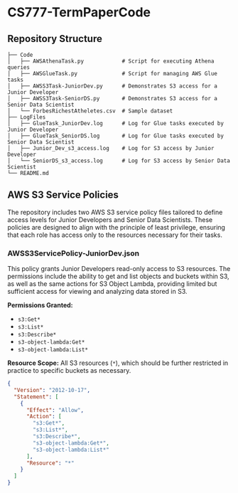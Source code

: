 # CS777-TermPaperCode
## Repository Structure
```
├── Code
│   ├── AWSAthenaTask.py            # Script for executing Athena queries
│   ├── AWSGlueTask.py              # Script for managing AWS Glue tasks
│   ├── AWSS3Task-JuniorDev.py      # Demonstrates S3 access for a Junior Developer
│   ├── AWSS3Task-SeniorDS.py       # Demonstrates S3 access for a Senior Data Scientist
│   └── ForbesRichestAtheletes.csv  # Sample dataset
├── LogFiles
│   ├── GlueTask_JuniorDev.log      # Log for Glue tasks executed by Junior Developer
│   ├── GlueTask_SeniorDS.log       # Log for Glue tasks executed by Senior Data Scientist
│   ├── Junior_Dev_s3_access.log    # Log for S3 access by Junior Developer
│   └── SeniorDS_s3_access.log      # Log for S3 access by Senior Data Scientist
└── README.md
```
## AWS S3 Service Policies

The repository includes two AWS S3 service policy files tailored to define access levels for Junior Developers and Senior Data Scientists. These policies are designed to align with the principle of least privilege, ensuring that each role has access only to the resources necessary for their tasks.

### AWSS3ServicePolicy-JuniorDev.json

This policy grants Junior Developers read-only access to S3 resources. The permissions include the ability to get and list objects and buckets within S3, as well as the same actions for S3 Object Lambda, providing limited but sufficient access for viewing and analyzing data stored in S3.

**Permissions Granted:**
- `s3:Get*`
- `s3:List*`
- `s3:Describe*`
- `s3-object-lambda:Get*`
- `s3-object-lambda:List*`

**Resource Scope:** All S3 resources (`*`), which should be further restricted in practice to specific buckets as necessary.

```json
{
  "Version": "2012-10-17",
  "Statement": [
    {
      "Effect": "Allow",
      "Action": [
        "s3:Get*",
        "s3:List*",
        "s3:Describe*",
        "s3-object-lambda:Get*",
        "s3-object-lambda:List*"
      ],
      "Resource": "*"
    }
  ]
}

